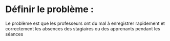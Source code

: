 # Définir le problème :

Le problème est que les professeurs ont du mal à enregistrer rapidement et correctement les absences des stagiaires ou des apprenants pendant les séances